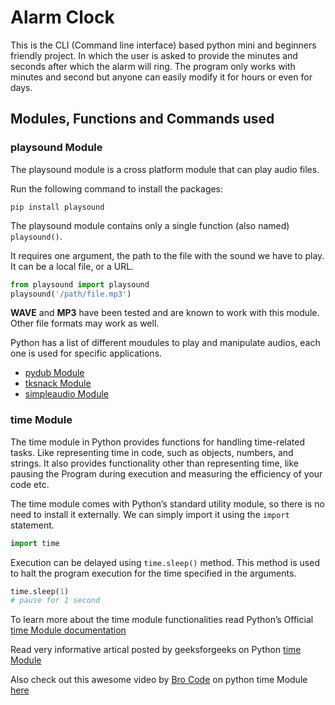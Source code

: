 
# Alarm Clock

This is the CLI (Command line interface) based python mini and beginners friendly project. In which the user is asked to provide the minutes and seconds after which the alarm will ring. The program only works with minutes and second but anyone can easily modify it for hours or even for days.


## Modules, Functions and Commands used
### playsound Module
The playsound module is a cross platform module that can play audio files. 

Run the following command to install the packages:
```
pip install playsound
```
The playsound module contains only a single function (also named) `playsound()`.

It requires one argument, the path to the file with the sound we have to play. It can be a local file, or a URL.
```py
from playsound import playsound
playsound('/path/file.mp3')
```
**WAVE** and **MP3** have been tested and are known to work with this module. Other file formats may work as well.

Python has a list of different moudules to play and manipulate audios, each one is used for specific applications.
* [pydub Module](https://www.geeksforgeeks.org/working-with-wav-files-in-python-using-pydub/)
* [tksnack Module](https://www.geeksforgeeks.org/play-sound-in-python/)
* [simpleaudio Module](https://pypi.org/project/simpleaudio/)


### time Module
The time module in Python provides functions for handling time-related tasks. Like representing time in code, such as objects, numbers, and strings. It also provides functionality other than representing time, like pausing the Program during execution and measuring the efficiency of your code etc.

The time module comes with Python’s standard utility module, so there is no need to install it externally. We can simply import it using the `import` statement.
```py
import time
```

Execution can be delayed using `time.sleep()` method. This method is used to halt the program execution for the time specified in the arguments.
```py
time.sleep(1)
# pause for 1 second
```

To learn more about the time module functionalities read Python’s Official [time Module documentation](https://docs.python.org/3/library/time.html)

Read very informative artical posted by geeksforgeeks on Python [time Module](https://www.geeksforgeeks.org/python-time-module/)

Also check out this awesome video by [Bro Code](https://youtube.com/@BroCodez?si=lK6aIAY0xGbpqrGf) on python time Module [here](https://youtu.be/Qj3GlL5ckQA?si=l6jDD0G0DYF8C5-B)
